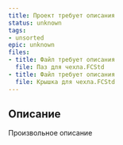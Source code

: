 ```yaml
---
title: Проект требует описания
status: unknown
tags:
- unsorted
epic: unknown
files:
- title: Файл требует описания
  file: Паз для чехла.FCStd
- title: Файл требует описания
  file: Крышка для чехла.FCStd
---
```



## Описание

Произвольное описание